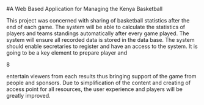 #A Web Based Application for Managing the Kenya Basketball


This project was concerned with sharing of basketball statistics after the end
of each game. The system will be able to calculate the statistics of players and teams
standings automatically after every game played. The system will ensure all recorded
data is stored in the data base. The system should enable secretaries to register and
have an access to the system. It is going to be a key element to prepare player and

8

entertain viewers from each results thus bringing support of the game from people
and sponsors. Due to simplification of the content and creating of access point for all
resources, the user experience and players will be greatly improved.
